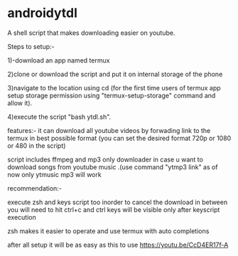 # androidytdl
A shell script that makes downloading easier on youtube.

Steps to setup:-

1)-download an app named termux

2)clone or download the script and put it on internal storage of the phone

3)navigate to the location using cd (for the first time users of termux app setup storage permission using "termux-setup-storage" command and allow it).

4)execute the script "bash ytdl.sh".

features:-
it can download all youtube videos by forwading link to the termux in best possible format (you can set the desired format 720p or 1080 or 480 in the script)

script includes ffmpeg and mp3 only downloader in case u want to download songs from youtube music .(use command "ytmp3 link" as of now only ytmusic mp3 will work


recommendation:-

execute zsh and keys script too inorder to cancel the download in between you will need to hit ctrl+c and ctrl keys will be visible only after keyscript execution

zsh makes it easier to operate and use termux with auto completions



after all setup it will be as easy as this to use
https://youtu.be/CcD4ER17f-A
